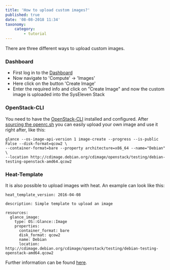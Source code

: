 ```yaml
---
title: 'How to upload custom images?'
published: true
date: '08-08-2018 11:34'
taxonomy:
    category:
        - tutorial
---
```


There are three different ways to upload custom images.

### Dashboard

* First log in to the [Dashboard](https://dashboard.cloud.syseleven.net/horizon/project/)  
* Now navigate to 'Compute' -> 'Images'
* Here click on the button 'Create Image'
* Enter the required info and click on "Create Image" and now the custom image is uploaded into the SysEleven Stack

### OpenStack-CLI

You need to have the [OpenStack-CLI](/tutorials/openstack-cli/) installed and configured.
After [sourcing the openrc.sh](/tutorials/api-access/) you can easily upload your own image and use it right after, like this:

```shell
glance --os-image-api-version 1 image-create --progress --is-public False --disk-format=qcow2 \
--container-format=bare --property architecture=x86_64 --name="Debian" \
--location http://cdimage.debian.org/cdimage/openstack/testing/debian-testing-openstack-amd64.qcow2
```

### Heat-Template

It is also possible to upload images with heat.
An example can look like this:
```plain
heat_template_version: 2016-04-08

description: Simple template to upload an image

resources:
  glance_image:
    type: OS::Glance::Image
    properties:
      container_format: bare
      disk_format: qcow2
      name: Debian
      location: http://cdimage.debian.org/cdimage/openstack/testing/debian-testing-openstack-amd64.qcow2
```
Further information can be found [here](https://dashboard.cloud.syseleven.net/horizon/project/stacks/resource_types/OS::Glance::Image).